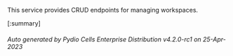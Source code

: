 






This service provides CRUD endpoints for managing workspaces.

[:summary]

###### Auto generated by Pydio Cells Enterprise Distribution v4.2.0-rc1 on 25-Apr-2023
